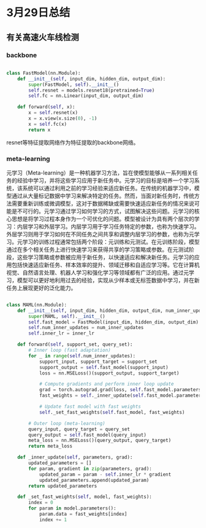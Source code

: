 # 3月29日总结

## 有关高速火车线检测

### backbone
```python 

class FastModel(nn.Module):
    def __init__(self, input_dim, hidden_dim, output_dim):
        super(FastModel, self).__init__()
        self.resnet = models.resnet18(pretrained=True)
        self.fc = nn.Linear(input_dim, output_dim)

    def forward(self, x):
        x = self.resnet(x)
        x = x.view(x.size(0), -1)
        x = self.fc(x)
        return x

```
resnet等特征提取网络作为特征提取的backbone网络。

### meta-learning

元学习（Meta-learning）是一种机器学习方法，旨在使模型能够从一系列相关任务的经验中学习，并将这些学习应用于新任务中。元学习的目标是培养一个学习系统，该系统可以通过利用之前的学习经验来适应新任务。在传统的机器学习中，模型通过从大量标记数据中学习来解决特定的任务。然而，当面对新任务时，传统方法需要重新训练或微调模型，这对于数据稀缺或需要快速适应新任务的情况来说可能是不可行的。元学习通过学习如何学习的方式，试图解决这些问题。元学习的核心思想是将学习过程本身作为一个可优化的问题。模型被设计为具有两个层次的学习：内层学习和外层学习。内层学习用于学习任务特定的参数，也称为快速学习。外层学习则用于学习如何在不同任务之间共享和调整内层学习的参数，也称为元学习。元学习的训练过程通常包括两个阶段：元训练和元测试。在元训练阶段，模型通过在多个相关任务上进行快速学习来获得共享的学习策略或参数。在元测试阶段，这些学习策略或参数被应用于新任务，以快速适应和解决新任务。元学习的应用包括快速适应新任务、样本效率的提升、领域迁移和自适应学习等。它在计算机视觉、自然语言处理、机器人学习和强化学习等领域都有广泛的应用。通过元学习，模型可以更好地利用过去的经验，实现从少样本或无标签数据中学习，并在新任务上展现更好的泛化能力。

```python

class MAML(nn.Module):
    def __init__(self, input_dim, hidden_dim, output_dim, num_inner_updates, inner_lr):
        super(MAML, self).__init__()
        self.fast_model = FastModel(input_dim, hidden_dim, output_dim)
        self.num_inner_updates = num_inner_updates
        self.inner_lr = inner_lr

    def forward(self, support_set, query_set):
        # Inner loop (fast adaptation)
        for _ in range(self.num_inner_updates):
            support_input, support_target = support_set
            support_output = self.fast_model(support_input)
            loss = nn.MSELoss()(support_output, support_target)

            # Compute gradients and perform inner loop update
            grad = torch.autograd.grad(loss, self.fast_model.parameters(), create_graph=True)
            fast_weights = self._inner_update(self.fast_model.parameters(), grad)

            # Update fast model with fast weights
            self._set_fast_weights(self.fast_model, fast_weights)

        # Outer loop (meta-learning)
        query_input, query_target = query_set
        query_output = self.fast_model(query_input)
        meta_loss = nn.MSELoss()(query_output, query_target)
        return meta_loss

    def _inner_update(self, parameters, grad):
        updated_parameters = []
        for param, gradient in zip(parameters, grad):
            updated_param = param - self.inner_lr * gradient
            updated_parameters.append(updated_param)
        return updated_parameters

    def _set_fast_weights(self, model, fast_weights):
        index = 0
        for param in model.parameters():
            param.data = fast_weights[index]
            index += 1

```
